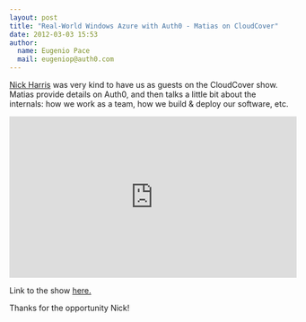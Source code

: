 ```yaml
---
layout: post
title: "Real-World Windows Azure with Auth0 - Matias on CloudCover"
date: 2012-03-03 15:53
author: 
  name: Eugenio Pace
  mail: eugeniop@auth0.com
---
```


[Nick Harris](http://channel9.msdn.com/Niners/nickharris) was very kind to have us as guests on the CloudCover show. Matias provide details on Auth0, and then talks a little bit about the internals: how we work as a team, how we build & deploy our software, etc.  

<iframe style="height:288px;width:512px" src="http://channel9.msdn.com/Shows/Cloud+Cover/Episode-101-Real-World-Windows-Azure-with-Auth0/player?w=512&h=288" frameBorder="0" scrolling="no" ></iframe>

Link to the show [here.](http://channel9.msdn.com/Shows/Cloud+Cover/Episode-101-Real-World-Windows-Azure-with-Auth0)

Thanks for the opportunity Nick!

